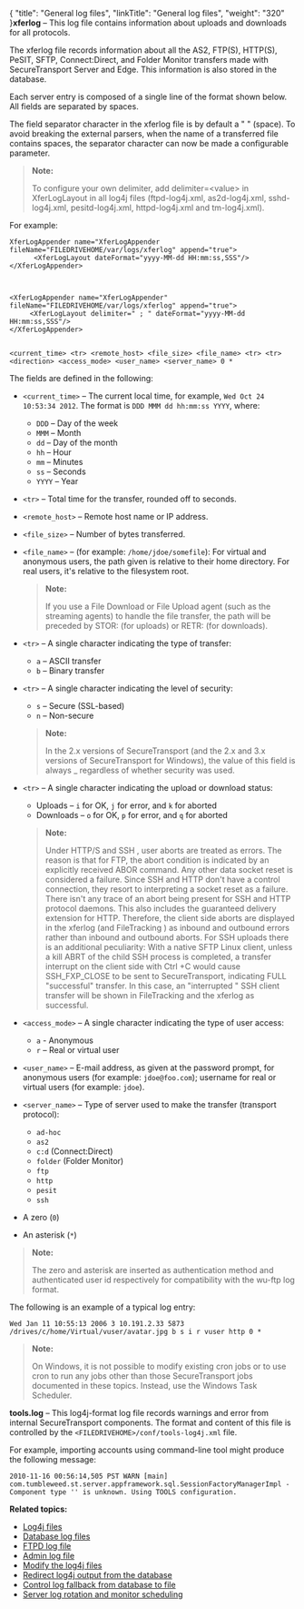 {
    "title": "General log files",
    "linkTitle": "General log files",
    "weight": "320"
}**xferlog** – This log file contains information about uploads and downloads for all protocols.

The xferlog file records information about all the AS2, FTP(S), HTTP(S), PeSIT, SFTP, Connect:Direct, and Folder Monitor transfers made with <span class="mc-variable axway_variables.Component_Short_Name variable">SecureTransport</span> Server and Edge. This information is also stored in the database.

Each server entry is composed of a single line of the format shown below. All fields are separated by spaces.

The field separator character in the xferlog file is by default a " " (space). To avoid breaking the external parsers, when the name of a transferred file contains spaces, the separator character can now be made a configurable parameter.

> **Note:**
>
> To configure your own delimiter, add delimiter=&lt;value> in XferLogLayout in all log4j files (ftpd-log4j.xml, as2d-log4j.xml, sshd-log4j.xml, pesitd-log4j.xml, httpd-log4j.xml and tm-log4j.xml).

For example:



    XferLogAppender name="XferLogAppender fileName="FILEDRIVEHOME/var/logs/xferlog" append="true">
          <XferLogLayout dateFormat="yyyy-MM-dd HH:mm:ss,SSS"/>
    </XferLogAppender>

     

    <XferLogAppender name="XferLogAppender" fileName="FILEDRIVEHOME/var/logs/xferlog" append="true">
         <XferLogLayout delimiter=" ; " dateFormat="yyyy-MM-dd HH:mm:ss,SSS"/>
    </XferLogAppender>


    <current_time> <tr> <remote_host> <file_size> <file_name> <tr> <tr> <direction> <access_mode> <user_name> <server_name> 0 *

The fields are defined in the following:

-   `<current_time>` – The current local time, for example, `Wed Oct 24 10:53:34 2012`. The format is `DDD MMM dd hh:mm:ss YYYY`, where:
    -   `DDD` – Day of the week
    -   `MMM` – Month
    -   `dd` – Day of the month
    -   `hh` – Hour
    -   `mm` – Minutes
    -   `ss` – Seconds
    -   `YYYY` – Year

-   `<tr>` – Total time for the transfer, rounded off to seconds.

-   `<remote_host>` – Remote host name or IP address.  

-   `<file_size>` – Number of bytes transferred.

-   `<file_name>` – (for example: `/home/jdoe/somefile`): For virtual and anonymous users, the path given is relative to their home directory. For real users, it's relative to the filesystem root.  

    > **Note:**
    >
    > If you use a File Download or File Upload agent (such as the streaming agents) to handle the file transfer, the path will be preceded by STOR: (for uploads) or RETR: (for downloads).

-   `<tr>` – A single character indicating the type of transfer:
    -   `a` – ASCII transfer
    -   `b` – Binary transfer

-   `<tr>` – A single character indicating the level of security:

    -   `s` – Secure (SSL-based)
    -   `n` – Non-secure

      

    > **Note:**
    >
    > In the 2.x versions of SecureTransport (and the 2.x and 3.x versions of SecureTransport for Windows), the value of this field is always \_ regardless of whether security was used.

-   `<tr>` – A single character indicating the upload or download status:

    -   Uploads – `i` for OK, `j` for error, and `k` for aborted
    -   Downloads – `o` for OK, `p` for error, and `q` for aborted

      

    > **Note:**
    >
    > Under HTTP/S and SSH , user aborts are treated as errors. The reason is that for FTP, the abort condition is indicated by an explicitly received ABOR command. Any other data socket reset is considered a failure. Since SSH and HTTP don't have a control connection, they resort to interpreting a socket reset as a failure. There isn't any trace of an abort being present for SSH and HTTP protocol daemons. This also includes the guaranteed delivery extension for HTTP. Therefore, the client side aborts are displayed in the xferlog (and FileTracking ) as inbound and outbound errors rather than inbound and outbound aborts. For SSH uploads there is an additional peculiarity: With a native SFTP Linux client, unless a kill ABRT of the child SSH process is completed, a transfer interrupt on the client side with Ctrl +C would cause SSH\_FXP\_CLOSE to be sent to SecureTransport, indicating FULL "successful" transfer. In this case, an "interrupted " SSH client transfer will be shown in FileTracking and the xferlog as successful.

-   `<access_mode>` – A single character indicating the type of user access:
    -   `a` - Anonymous
    -   `r` – Real or virtual user

-   `<user_name>` – E-mail address, as given at the password prompt, for anonymous users (for example: `jdoe@foo.com`); username for real or virtual users (for example: `jdoe`).

-   `<server_name>` – Type of server used to make the transfer (transport protocol):
    -   `ad-hoc`
    -   `as2`
    -   `c:d` (Connect:Direct)
    -   `folder` (Folder Monitor)
    -   `ftp`
    -   `http`
    -   `pesit`
    -   `ssh`

-   A zero (`0`)

-   An asterisk (`*`)

> **Note:**
>
> The zero and asterisk are inserted as authentication method and authenticated user id respectively for compatibility with the wu-ftp log format.

The following is an example of a typical log entry:


    Wed Jan 11 10:55:13 2006 3 10.191.2.33 5873 /drives/c/home/Virtual/vuser/avatar.jpg b s i r vuser http 0 *

> **Note:**
>
> On Windows, it is not possible to modify existing cron jobs or to use cron to run any jobs other than those SecureTransport jobs documented in these topics. Instead, use the Windows Task Scheduler.

**tools.log** – This log4j-format log file records warnings and error from internal <span class="mc-variable axway_variables.Component_Short_Name variable">SecureTransport</span> components. The format and content of this file is controlled by the `<FILEDRIVEHOME>/conf/tools-log4j.xml` file.

For example, importing accounts using command-line tool might produce the following message:


    2010-11-16 00:56:14,505 PST WARN [main] com.tumbleweed.st.server.appframework.sql.SessionFactoryManagerImpl - Component type '' is unknown. Using TOOLS configuration.

**Related topics:**

-   <a href="../r_st_log4j_files" class="MCXref xref">Log4j files</a>
-   <a href="../c_st_database_log_files" class="MCXref xref">Database log files</a>
-   <a href="../c_st_ftpd_log_file" class="MCXref xref">FTPD log file</a>
-   <a href="../c_st_admin_log_file" class="MCXref xref">Admin log file</a>
-   <a href="../t_st_change_log4j_files" class="MCXref xref">Modify the log4j files</a>
-   <a href="../t_st_redirect_log4j_output_from_database" class="MCXref xref">Redirect log4j output from the database</a>
-   <a href="../t_st_control_log_fallback_from_database_to_file" class="MCXref xref">Control log fallback from database to file</a>
-   <a href="../t_st_server_log_rotation_scheduling" class="MCXref xref">Server log rotation and monitor scheduling</a>
